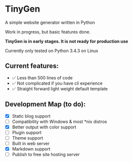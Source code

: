 # TinyGen

A simple website generator written in Python

Work in progress, but basic features done.

**TinyGen is in early stages. It is not ready for production use**

Currently only tested on Python 3.4.3 on Linux

## Current features:
* ✅ Less than 500 lines of code
* ✅ Not complicated if you have cli experience
* ✅ Straight forward light weight default template

## Development Map (to do):

- [x] Static blog support
- [ ] Compatibility with Windows & most *nix distros
- [x] Better output with color support
- [ ] Plugin support
- [ ] Theme support
- [ ] Built in web server
- [X] Markdown support
- [ ] Publish to free site hosting server